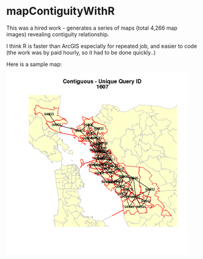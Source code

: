 mapContiguityWithR
==================

This was a hired work  - generates a series of maps (total 4,266 map images) revealing contiguity relationship.

I think R is faster than ArcGIS especially for repeated job, and easier to code (the work was by paid hourly, so it had to be done quickly..)

Here is a sample map:

![plot of chunk query1607](results/query1607.png) 
